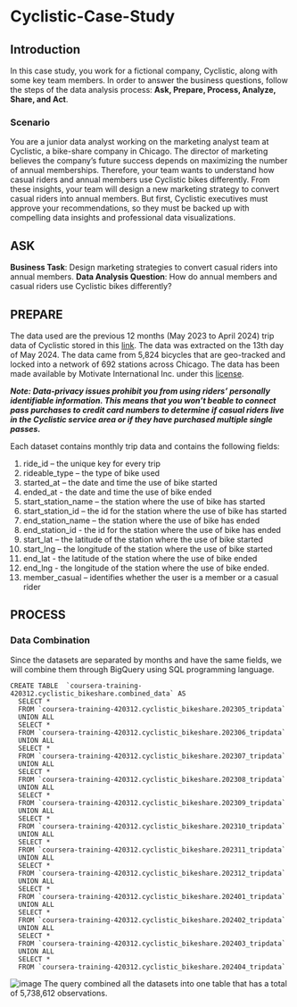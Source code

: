 # Cyclistic-Case-Study

## Introduction

In this case study, you work for a fictional company, Cyclistic, along with some key team members. In order to answer the business questions, follow the steps of the data analysis process: **Ask, Prepare, Process, Analyze, Share, and Act**.


### Scenario

You are a junior data analyst working on the marketing analyst team at Cyclistic, a bike-share company in Chicago. The director of marketing believes the company’s future success depends on maximizing the number of annual memberships. Therefore, your team wants to understand how casual riders and annual members use Cyclistic bikes differently. From these insights, your team will design a new marketing strategy to convert casual riders into annual members. But first, Cyclistic executives must approve your recommendations, so they must be backed up with compelling data insights and professional data visualizations.

## ASK

**Business Task**: Design marketing strategies to convert casual riders into annual members. 
**Data Analysis Question**: How do annual members and casual riders use Cyclistic bikes differently?

## PREPARE

The data used are the previous 12 months (May 2023 to April 2024) trip data of Cyclistic stored in this [link](https://divvy-tripdata.s3.amazonaws.com/index.html). The data was extracted on the 13th day of May 2024. The data came from 5,824 bicycles that are geo-tracked and locked into a network of 692 stations across Chicago. The data has been made available by Motivate International Inc. under this [license](https://divvybikes.com/data-license-agreement).

***Note:  Data-privacy issues prohibit you from using riders’ personally identifiable information. This means that you won’t beable to connect pass purchases to credit card numbers to determine if casual riders live in the Cyclistic service area or if they have purchased multiple single passes.***

Each dataset contains monthly trip data and contains the following fields:
1. ride_id – the unique key for every trip
2. rideable_type – the type of bike used
3. started_at – the date and time the use of bike started
4. ended_at - the date and time the use of bike ended
5. start_station_name – the station where the use of bike has started 
6. start_station_id – the id for the station where the use of bike has started 
7. end_station_name – the station where the use of bike has ended 
8. end_station_id - the id for the station where the use of bike has ended
9. start_lat – the latitude of the station where the use of bike started
10. start_lng – the longitude of the station where the use of bike started
11. end_lat - the latitude of the station where the use of bike ended
12. end_lng - the longitude of the station where the use of bike ended.
13. member_casual – identifies whether the user is a member or a casual rider

## PROCESS
### Data Combination
Since the datasets are separated by months and have the same fields, we will combine them through BigQuery using SQL programming language.

```
CREATE TABLE  `coursera-training-420312.cyclistic_bikeshare.combined_data` AS
  SELECT *
  FROM `coursera-training-420312.cyclistic_bikeshare.202305_tripdata`
  UNION ALL
  SELECT *
  FROM `coursera-training-420312.cyclistic_bikeshare.202306_tripdata`
  UNION ALL
  SELECT *
  FROM `coursera-training-420312.cyclistic_bikeshare.202307_tripdata`
  UNION ALL
  SELECT *
  FROM `coursera-training-420312.cyclistic_bikeshare.202308_tripdata`
  UNION ALL
  SELECT *
  FROM `coursera-training-420312.cyclistic_bikeshare.202309_tripdata`
  UNION ALL
  SELECT *
  FROM `coursera-training-420312.cyclistic_bikeshare.202310_tripdata`
  UNION ALL
  SELECT *
  FROM `coursera-training-420312.cyclistic_bikeshare.202311_tripdata`
  UNION ALL
  SELECT *
  FROM `coursera-training-420312.cyclistic_bikeshare.202312_tripdata`
  UNION ALL
  SELECT *
  FROM `coursera-training-420312.cyclistic_bikeshare.202401_tripdata`
  UNION ALL
  SELECT *
  FROM `coursera-training-420312.cyclistic_bikeshare.202402_tripdata`
  UNION ALL
  SELECT *
  FROM `coursera-training-420312.cyclistic_bikeshare.202403_tripdata`
  UNION ALL
  SELECT *
  FROM `coursera-training-420312.cyclistic_bikeshare.202404_tripdata`
```
![image](https://github.com/Drik0y/Cyclistic-Case-Study/assets/170537437/823d0507-2cac-4812-8e19-c862ec9c62e4)
The query combined all the datasets into one table that has a total of 5,738,612 observations.



